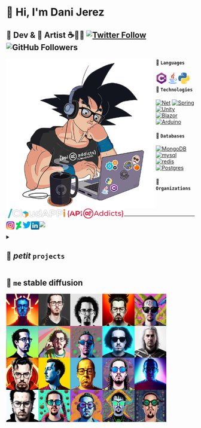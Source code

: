 # 🤟 Hi, I'm Dani Jerez
## :floppy_disk: Dev & 🎨 Artist ☕🐍🍩 [![Twitter Follow](https://img.shields.io/twitter/follow/d4nijerez?style=social)](https://twitter.com/d4nijerez) ![GitHub Followers](https://img.shields.io/github/followers/danijerez?style=social)

<img src='imgs/goku_dev.png' width = '400' align='left'>


#### 🏹 `Languages`

<a href="https://docs.microsoft.com/es-es/dotnet/csharp/">
  <img align="left" alt="csharp" width="30px" src="icons/csharp.svg" />
</a>
<a href="https://www.java.com/es/">
  <img align="left" alt="java" width="30px" src="icons/java.png" />
</a>
<a href="https://www.python.org/downloads/">
  <img align="left" alt="python" width="30px" src="icons/python.png" />
</a>
<br>

#### 🍪 `Technologies`
[![Net](https://img.shields.io/badge/.NET-5C2D91?style=for-the-badge&logo=.net&logoColor=white)](https://docs.microsoft.com/es-es/aspnet/core/)
[![Spring](https://img.shields.io/badge/Spring-6DB33F?style=for-the-badge&logo=spring&logoColor=white)](https://spring.io/)
[![Unity](https://img.shields.io/badge/Unity-100000?style=for-the-badge&logo=unity&logoColor=white)](https://unity.com/)
[![Blazor](https://img.shields.io/badge/Blazor-5C2D91?style=for-the-badge&logo=blazor&logoColor=white)](https://dotnet.microsoft.com/apps/aspnet/web-apps/blazor)
[![Arduino](https://img.shields.io/badge/Arduino-008184?style=for-the-badge&logo=arduino&logoColor=white)](https://www.arduino.cc/en/software)

#### 🧮 `Databases`
[![MongoDB](https://img.shields.io/badge/Mongo-4EA94B?style=for-the-badge&logo=mongodb&logoColor=white)](https://www.mongodb.com/)
[![mysql](https://img.shields.io/badge/mysql-blue?style=for-the-badge&logo=mysql&logoColor=white)](https://www.mysql.com/)
[![redis](https://img.shields.io/badge/redis-%23DD0031.svg?style=for-the-badge&logo=redis&logoColor=white)](https://redis.io/)
[![Postgres](https://img.shields.io/badge/Postgres-blue?style=for-the-badge&logo=PostgreSQL&logoColor=white)](https://www.postgresql.org/)

####  🌼 `Organizations`

<a href="https://cloudappi.net/">
  <img align="left" alt="linkedin" height="30px" src="icons/cloudappi.png" />
</a>
<a href="https://www.apiaddicts.org/">
  <img align="left" alt="linkedin" height="30px" src="icons/apiaddicts.png" />
</a>
<br>
<br>
<hr>

<a href="https://www.instagram.com/d4vniel/">
  <img align="left" alt="instagram" width="22px" src="icons/instagram.png" />
</a>
<a href="https://www.deviantart.com/d4nijerez">
  <img align="left" alt="deviantart" width="22px" src="icons/deviantart.png" />
</a>
<a href="https://twitter.com/d4nijerez">
  <img align="left" alt="twitter" width="22px" src="icons/twitter.png" />
</a>
<a href="https://www.linkedin.com/in/daniel-jerez-garrido-886191b2">
  <img align="left" alt="linkedin" width="22px" src="icons/linkedin.png" />
</a>

![](https://visitor-badge.glitch.me/badge?page_id=danijerez.danijerez)


<details>
  <summary>
 
 ## 🚧 *petit* `projects`

</summary>
  <br/>
  
  <table>
   <tr>
      <td><a href="https://github.com/danijerez/doorbell_alexa">🔔 doorbell alexa</a></td>
      <td>arduino device that notifies with alexa when the doorbell rings</td>
      <td><img width = '20' src="https://github.com/lipis/flag-icons/blob/main/flags/1x1/es.svg"></td>
      <td><img width = '20' src="https://cdn.icon-icons.com/icons2/2699/PNG/512/arduino_logo_icon_170518.png"></td>
   </tr>

   <tr>
      <td><a href="https://github.com/danijerez/voicemask">🎭 voicemask</a></td>
      <td>arduino electronic mask that shows expressions in led matrix according to sound</td>
      <td><img width = '20' src="https://github.com/lipis/flag-icons/blob/main/flags/1x1/es.svg"></td>
      <td><img width = '20' src="https://cdn.icon-icons.com/icons2/2699/PNG/512/arduino_logo_icon_170518.png"></td>
   </tr>
   
   <tr>
      <td><a href="https://github.com/danijerez/voicemask">🎅 sensor pir</a></td>
      <td>arduino device that notifies with alexa when there is movement</td>
      <td><img width = '20' src="https://github.com/lipis/flag-icons/blob/main/flags/1x1/es.svg"></td>
      <td><img width = '20' src="https://cdn.icon-icons.com/icons2/2699/PNG/512/arduino_logo_icon_170518.png"></td>
   </tr>
   
   <tr>
      <td><a href="https://github.com/danijerez/voicemask">⌛ hourglass</a></td>
      <td>ardunino device digital hourglass</td>
      <td><img width = '20' src="https://github.com/lipis/flag-icons/blob/main/flags/1x1/us.svg"></td>
      <td><img width = '20' src="https://cdn.icon-icons.com/icons2/2699/PNG/512/arduino_logo_icon_170518.png"></td>
   </tr>
   
   <tr>
      <td><a href="https://danijerez.github.io/koloro">🎨 koloro</a></td>
      <td>web to download drawings for colors (pokemon, digimon, etc)</td>
      <td><img width = '20' src="https://github.com/lipis/flag-icons/blob/main/flags/1x1/us.svg"></td>
      <td><img width = '20' src="icons/csharp.svg"><img width = '20' src="https://cdn.icon-icons.com/icons2/1488/PNG/512/5352-html5_102567.png"><img width = '20' src="https://cdn.icon-icons.com/icons2/2107/PNG/512/file_type_js_official_icon_130509.png"><img width = '20' src="https://cdn.icon-icons.com/icons2/2107/PNG/512/file_type_css_icon_130661.png"></td>
   </tr>
   
   <tr>
      <td><a href="https://github.com/danijerez/updater">📦 updater</a></td>
      <td>little solution to update apps</td>
      <td><img width = '20' src="https://github.com/lipis/flag-icons/blob/main/flags/1x1/us.svg"></td>
      <td><img height = '20' src="https://cdn.icon-icons.com/icons2/2530/PNG/512/csharp_dotnet_button_icon_151936.png"></td>
   </tr>
   
</table>

</details> 

 ## 🤖 `me` stable diffusion

<img align="left" alt="linkedin" width="17%" src="imgs/ia/1.png" />
<img align="left" alt="linkedin" width="17%" src="imgs/ia/2.png" />
<img align="left" alt="linkedin" width="17%" src="imgs/ia/3.png" />
<img align="left" alt="linkedin" width="17%" src="imgs/ia/4.png" />
<img align="left" alt="linkedin" width="17%" src="imgs/ia/5.png" />
<img align="left" alt="linkedin" width="17%" src="imgs/ia/6.png" />
<img align="left" alt="linkedin" width="17%" src="imgs/ia/7.png" />
<img align="left" alt="linkedin" width="17%" src="imgs/ia/8.png" />
<img align="left" alt="linkedin" width="17%" src="imgs/ia/9.png" />
<img align="left" alt="linkedin" width="17%" src="imgs/ia/10.png" />
<img align="left" alt="linkedin" width="17%" src="imgs/ia/11.png" />
<img align="left" alt="linkedin" width="17%" src="imgs/ia/12.png" />
<img align="left" alt="linkedin" width="17%" src="imgs/ia/13.png" />
<img align="left" alt="linkedin" width="17%" src="imgs/ia/14.png" />
<img align="left" alt="linkedin" width="17%" src="imgs/ia/15.png" />
<img align="left" alt="linkedin" width="17%" src="imgs/ia/16.png" />
<img align="left" alt="linkedin" width="17%" src="imgs/ia/17.png" />
<img align="left" alt="linkedin" width="17%" src="imgs/ia/18.png" />
<img align="left" alt="linkedin" width="17%" src="imgs/ia/19.png" />
<img align="left" alt="linkedin" width="17%" src="imgs/ia/20.png" />




